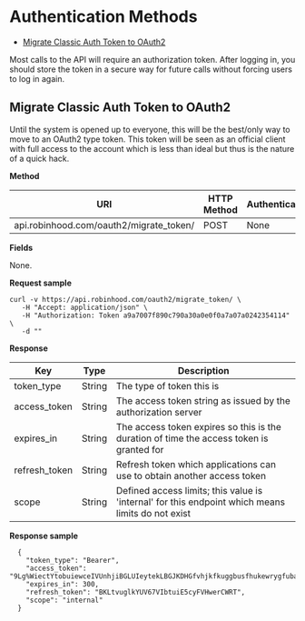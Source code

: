 # Authentication Methods

- [Migrate Classic Auth Token to OAuth2](#migrate-classic-auth-token-to-oauth2)

Most calls to the API will require an authorization token. After logging in, you should store the token in a secure way for future calls without forcing users to log in again.


## Migrate Classic Auth Token to OAuth2

Until the system is opened up to everyone, this will be the best/only way to move to an OAuth2 type token. This token will be seen as an official client with full access to the account which is less than ideal but thus is the nature of a quick hack.

**Method**

| URI                               | HTTP Method | Authentication |
|-----------------------------------|-------------|----------------|
| api.robinhood.com/oauth2/migrate_token/ | POST        | None           |

**Fields**

None.

**Request sample**

```
curl -v https://api.robinhood.com/oauth2/migrate_token/ \
   -H "Accept: application/json" \
   -H "Authorization: Token a9a7007f890c790a30a0e0f0a7a07a0242354114" \
   -d ""
```

**Response**


| Key    | Type   | Description |
|--------|--------|-------------|
| token_type   | String    | The type of token this is |
| access_token | String | The access token string as issued by the authorization server |
| expires_in | String | The access token expires so this is the duration of time the access token is granted for |
| refresh_token | String | Refresh token which applications can use to obtain another access token |
| scope | String | Defined access limits; this value is 'internal' for this endpoint which means limits do not exist |

**Response sample**

```
  {
    "token_type": "Bearer",
    "access_token": "9Lg%WiectYtobuiewceIVUnhjiBGLUIeytekLBGJKDHGfvhjkfkuggbusfhukewrygfubasd",
    "expires_in": 300,
    "refresh_token": "BKLtvuglkYUV67VIbtuiE5cyFVHwerCWRT",
    "scope": "internal"
  }
```
